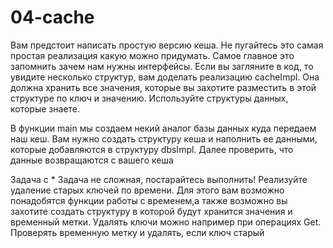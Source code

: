 # 04-cache

Вам предстоит написать простую версию кеша. Не пугайтесь это самая простая реализация какую можно придумать. Самое
главное это запомнить зачем нам нужны интерфейсы. Если вы загляните в код, то увидите несколько структур, вам
доделать реализацию cacheImpl. Она должна хранить все значения, которые вы захотите разместить в этой структуре по
ключ и значению. Используйте структуры данных, которые знаете.

В функции main мы создаем некий аналог базы данных куда передаем наш кеш. Вам нужно создать структуру кеша и
наполнить ее данными, которые добавляются в структуру dbsImpl. Далее проверить, что данные возвращаются с вашего кеша

Задача с *
Задача не сложная, постарайтесь выполнить!
Реализуйте удаление старых ключей по времени. Для этого вам возможно понадобятся функции работы с временем,а также
возможно вы захотите создать структуру в которой будут хранится значения и временный метки.
Удалять ключи можно например при операциях Get. Проверять временную метку и удалять, если ключ старый
